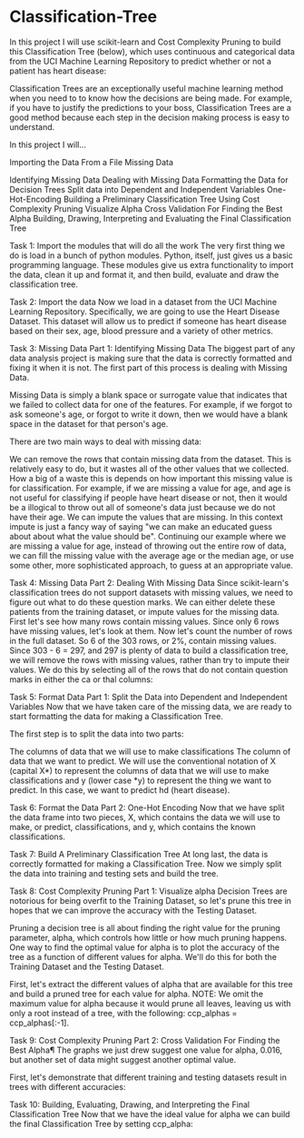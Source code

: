 # Classification-Tree
In this project I will use scikit-learn and Cost Complexity Pruning to build this Classification Tree (below), which uses continuous and categorical data from the UCI Machine Learning Repository to predict whether or not a patient has heart disease:

Classification Trees are an exceptionally useful machine learning method when you need to to know how the decisions are being made. For example, if you have to justify the predictions to your boss, Classification Trees are a good method because each step in the decision making process is easy to understand.

In this project I will...

Importing the Data From a File Missing Data

Identifying Missing Data
Dealing with Missing Data
Formatting the Data for Decision Trees
Split data into Dependent and Independent Variables
One-Hot-Encoding
Building a Preliminary Classification Tree
Using Cost Complexity Pruning
Visualize Alpha
Cross Validation For Finding the Best Alpha
Building, Drawing, Interpreting and Evaluating the Final Classification Tree

Task 1: Import the modules that will do all the work
The very first thing we do is load in a bunch of python modules. Python, itself, just gives us a basic programming language. These modules give us extra functionality to import the data, clean it up and format it, and then build, evaluate and draw the classification tree.


Task 2: Import the data
Now we load in a dataset from the UCI Machine Learning Repository. Specifically, we are going to use the Heart Disease Dataset. This dataset will allow us to predict if someone has heart disease based on their sex, age, blood pressure and a variety of other metrics.

Task 3: Missing Data Part 1: Identifying Missing Data
The biggest part of any data analysis project is making sure that the data is correctly formatted and fixing it when it is not. The first part of this process is dealing with Missing Data.

Missing Data is simply a blank space or surrogate value that indicates that we failed to collect data for one of the features. For example, if we forgot to ask someone's age, or forgot to write it down, then we would have a blank space in the dataset for that person's age.

There are two main ways to deal with missing data:

We can remove the rows that contain missing data from the dataset. This is relatively easy to do, but it wastes all of the other values that we collected. How a big of a waste this is depends on how important this missing value is for classification. For example, if we are missing a value for age, and age is not useful for classifying if people have heart disease or not, then it would be a illogical to throw out all of someone's data just because we do not have their age.
We can impute the values that are missing. In this context impute is just a fancy way of saying "we can make an educated guess about about what the value should be". Continuing our example where we are missing a value for age, instead of throwing out the entire row of data, we can fill the missing value with the average age or the median age, or use some other, more sophisticated approach, to guess at an appropriate value.


Task 4: Missing Data Part 2: Dealing With Missing Data
Since scikit-learn's classification trees do not support datasets with missing values, we need to figure out what to do these question marks. We can either delete these patients from the training dataset, or impute values for the missing data. First let's see how many rows contain missing values. Since only 6 rows have missing values, let's look at them. Now let's count the number of rows in the full dataset. So 6 of the 303 rows, or 2%, contain missing values. Since 303 - 6 = 297, and 297 is plenty of data to build a classification tree, we will remove the rows with missing values, rather than try to impute their values. We do this by selecting all of the rows that do not contain question marks in either the ca or thal columns:


Task 5: Format Data Part 1: Split the Data into Dependent and Independent Variables
Now that we have taken care of the missing data, we are ready to start formatting the data for making a Classification Tree.

The first step is to split the data into two parts:

The columns of data that we will use to make classifications
The column of data that we want to predict.
We will use the conventional notation of X (capital X*) to represent the columns of data that we will use to make classifications and y (lower case *y) to represent the thing we want to predict. In this case, we want to predict hd (heart disease).

Task 6: Format the Data Part 2: One-Hot Encoding
Now that we have split the data frame into two pieces, X, which contains the data we will use to make, or predict, classifications, and y, which contains the known classifications.

Task 7: Build A Preliminary Classification Tree
At long last, the data is correctly formatted for making a Classification Tree. Now we simply split the data into training and testing sets and build the tree.


Task 8: Cost Complexity Pruning Part 1: Visualize alpha
Decision Trees are notorious for being overfit to the Training Dataset, so let's prune this tree in hopes that we can improve the accuracy with the Testing Dataset.

Pruning a decision tree is all about finding the right value for the pruning parameter, alpha, which controls how little or how much pruning happens. One way to find the optimal value for alpha is to plot the accuracy of the tree as a function of different values for alpha. We'll do this for both the Training Dataset and the Testing Dataset.

First, let's extract the different values of alpha that are available for this tree and build a pruned tree for each value for alpha. NOTE: We omit the maximum value for alpha because it would prune all leaves, leaving us with only a root instead of a tree, with the following: ccp_alphas = ccp_alphas[:-1].


Task 9: Cost Complexity Pruning Part 2: Cross Validation For Finding the Best Alpha¶
The graphs we just drew suggest one value for alpha, 0.016, but another set of data might suggest another optimal value.

First, let's demonstrate that different training and testing datasets result in trees with different accuracies:


Task 10: Building, Evaluating, Drawing, and Interpreting the Final Classification Tree
Now that we have the ideal value for alpha we can build the final Classification Tree by setting ccp_alpha:

